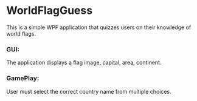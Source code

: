 # WorldFlagGuess

This is a simple WPF application that quizzes users on their knowledge of world flags. 

### GUI:
The application displays a flag image, capital, area, continent.

### GamePlay:
User must select the correct country name from multiple choices.